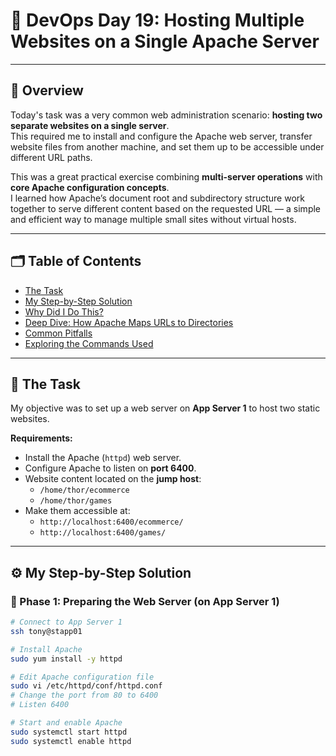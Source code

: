 # 🚀 DevOps Day 19: Hosting Multiple Websites on a Single Apache Server

---

## 🧩 Overview
Today's task was a very common web administration scenario: **hosting two separate websites on a single server**.  
This required me to install and configure the Apache web server, transfer website files from another machine, and set them up to be accessible under different URL paths.

This was a great practical exercise combining **multi-server operations** with **core Apache configuration concepts**.  
I learned how Apache’s document root and subdirectory structure work together to serve different content based on the requested URL — a simple and efficient way to manage multiple small sites without virtual hosts.

---

## 🗂️ Table of Contents
- [The Task](#-the-task)
- [My Step-by-Step Solution](#️-my-step-by-step-solution)
- [Why Did I Do This?](#-why-did-i-do-this)
- [Deep Dive: How Apache Maps URLs to Directories](#-deep-dive-how-apache-maps-urls-to-directories)
- [Common Pitfalls](#️-common-pitfalls)
- [Exploring the Commands Used](#-exploring-the-commands-used)

---

## 🎯 The Task
My objective was to set up a web server on **App Server 1** to host two static websites.

**Requirements:**
- Install the Apache (`httpd`) web server.
- Configure Apache to listen on **port 6400**.
- Website content located on the **jump host**:
  - `/home/thor/ecommerce`
  - `/home/thor/games`
- Make them accessible at:
  - `http://localhost:6400/ecommerce/`
  - `http://localhost:6400/games/`

---

## ⚙️ My Step-by-Step Solution

### 🔹 Phase 1: Preparing the Web Server (on App Server 1)
```bash
# Connect to App Server 1
ssh tony@stapp01

# Install Apache
sudo yum install -y httpd

# Edit Apache configuration file
sudo vi /etc/httpd/conf/httpd.conf
# Change the port from 80 to 6400
# Listen 6400

# Start and enable Apache
sudo systemctl start httpd
sudo systemctl enable httpd

